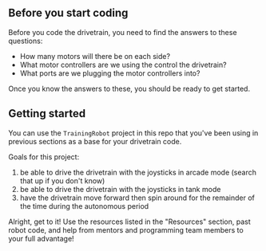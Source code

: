 ## Before you start coding

Before you code the drivetrain, you need to find the answers to these questions:

- How many motors will there be on each side?
- What motor controllers are we using the control the drivetrain?
- What ports are we plugging the motor controllers into?

Once you know the answers to these, you should be ready to get started.

## Getting started

You can use the `TrainingRobot` project in this repo that you've been using in previous sections as a base for your drivetrain code.

Goals for this project:

1. be able to drive the drivetrain with the joysticks in arcade mode (search that up if you don't know)
2. be able to drive the drivetrain with the joysticks in tank mode
3. have the drivetrain move forward then spin around for the remainder of the time during the autonomous period

Alright, get to it! Use the resources listed in the "Resources" section, past robot code, and help from mentors and programming team members to your full advantage!
